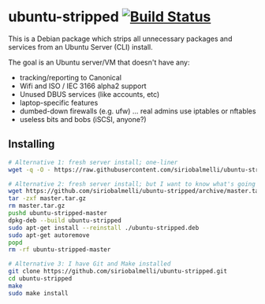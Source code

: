 # ubuntu-stripped [![Build Status](https://travis-ci.org/siriobalmelli/ubuntu-stripped.svg?branch=master)](https://travis-ci.org/siriobalmelli/ubuntu-stripped)

This is a Debian package which strips all unnecessary packages
    and services from an Ubuntu Server (CLI) install.

The goal is an Ubuntu server/VM that doesn't have any:

- tracking/reporting to Canonical
- Wifi and ISO / IEC 3166 alpha2 support
- Unused DBUS services (like accounts, etc)
- laptop-specific features
- dumbed-down firewalls (e.g. ufw) ... real admins use iptables or nftables
- useless bits and bobs (iSCSI, anyone?)

## Installing

```bash
# Alternative 1: fresh server install; one-liner
wget -q -O - https://raw.githubusercontent.com/siriobalmelli/ubuntu-stripped/master/install.sh | bash
```

```bash
# Alternative 2: fresh server install; but I want to know what's going on
wget https://github.com/siriobalmelli/ubuntu-stripped/archive/master.tar.gz
tar -zxf master.tar.gz
rm master.tar.gz
pushd ubuntu-stripped-master
dpkg-deb --build ubuntu-stripped
sudo apt-get install --reinstall ./ubuntu-stripped.deb
sudo apt-get autoremove
popd
rm -rf ubuntu-stripped-master
```

```bash
# Alternative 3: I have Git and Make installed
git clone https://github.com/siriobalmelli/ubuntu-stripped.git
cd ubuntu-stripped
make
sudo make install
```
